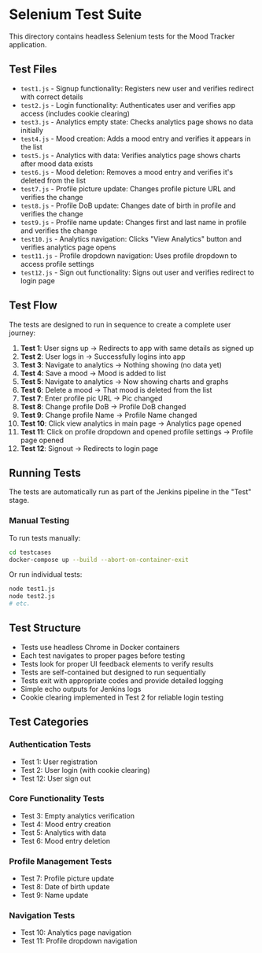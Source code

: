 # Selenium Test Suite

This directory contains headless Selenium tests for the Mood Tracker application.

## Test Files

- `test1.js` - Signup functionality: Registers new user and verifies redirect with correct details
- `test2.js` - Login functionality: Authenticates user and verifies app access (includes cookie clearing)
- `test3.js` - Analytics empty state: Checks analytics page shows no data initially
- `test4.js` - Mood creation: Adds a mood entry and verifies it appears in the list
- `test5.js` - Analytics with data: Verifies analytics page shows charts after mood data exists
- `test6.js` - Mood deletion: Removes a mood entry and verifies it's deleted from the list
- `test7.js` - Profile picture update: Changes profile picture URL and verifies the change
- `test8.js` - Profile DoB update: Changes date of birth in profile and verifies the change
- `test9.js` - Profile name update: Changes first and last name in profile and verifies the change
- `test10.js` - Analytics navigation: Clicks "View Analytics" button and verifies analytics page opens
- `test11.js` - Profile dropdown navigation: Uses profile dropdown to access profile settings
- `test12.js` - Sign out functionality: Signs out user and verifies redirect to login page

## Test Flow

The tests are designed to run in sequence to create a complete user journey:

1. **Test 1**: User signs up → Redirects to app with same details as signed up
2. **Test 2**: User logs in → Successfully logins into app
3. **Test 3**: Navigate to analytics → Nothing showing (no data yet)
4. **Test 4**: Save a mood → Mood is added to list
5. **Test 5**: Navigate to analytics → Now showing charts and graphs
6. **Test 6**: Delete a mood → That mood is deleted from the list
7. **Test 7**: Enter profile pic URL → Pic changed
8. **Test 8**: Change profile DoB → Profile DoB changed
9. **Test 9**: Change profile Name → Profile Name changed
10. **Test 10**: Click view analytics in main page → Analytics page opened
11. **Test 11**: Click on profile dropdown and opened profile settings → Profile page opened
12. **Test 12**: Signout → Redirects to login page

## Running Tests

The tests are automatically run as part of the Jenkins pipeline in the "Test" stage.

### Manual Testing

To run tests manually:

```bash
cd testcases
docker-compose up --build --abort-on-container-exit
```

Or run individual tests:

```bash
node test1.js
node test2.js
# etc.
```

## Test Structure

- Tests use headless Chrome in Docker containers
- Each test navigates to proper pages before testing
- Tests look for proper UI feedback elements to verify results
- Tests are self-contained but designed to run sequentially
- Tests exit with appropriate codes and provide detailed logging
- Simple echo outputs for Jenkins logs
- Cookie clearing implemented in Test 2 for reliable login testing

## Test Categories

### Authentication Tests
- Test 1: User registration
- Test 2: User login (with cookie clearing)
- Test 12: User sign out

### Core Functionality Tests
- Test 3: Empty analytics verification
- Test 4: Mood entry creation
- Test 5: Analytics with data
- Test 6: Mood entry deletion

### Profile Management Tests
- Test 7: Profile picture update
- Test 8: Date of birth update
- Test 9: Name update

### Navigation Tests
- Test 10: Analytics page navigation
- Test 11: Profile dropdown navigation
